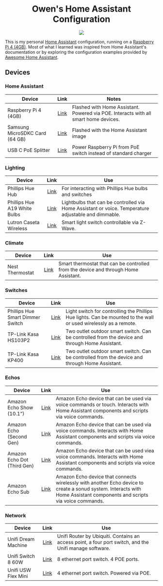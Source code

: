 <div align="center">
<h1>Owen's Home Assistant Configuration</h1>
<a href="https://github.com/Owen-Krueger/HomeAssistantConfiguration/commits/master"><img src="https://img.shields.io/github/last-commit/Owen-Krueger/HomeAssistantConfiguration.svg"/></a>
</div>

This is my personal [Home Assistant](https://www.home-assistant.io/) configuration, running on a [Raspberry Pi 4 (4GB)](https://www.digikey.com/product-detail/en/raspberry-pi/RASPBERRY-PI-4B-4GB/1690-RASPBERRYPI4B-4GB-ND/10258781). Most of what I learned was inspired from Home Assistant's documentation or by exploring the configuration examples provided by [Awesome Home Assistant](https://www.awesome-ha.com/).

## Devices

### Home Assistant
| Device | Link | Notes |
| ---  | :---: | --- |
| Raspberry Pi 4 (4GB) | [Link](https://www.digikey.com/product-detail/en/raspberry-pi/RASPBERRY-PI-4B-4GB/1690-RASPBERRYPI4B-4GB-ND/10258781) | Flashed with Home Assistant. Powered via POE. Interacts with all smart home devices. |
| Samsung MicroSDKC Card (64 GB) | [Link](https://www.amazon.com/gp/product/B06XX29S9Q) | Flashed with the Home Assistant image |
| USB C PoE Splitter | [Link](https://www.amazon.com/gp/product/B07TJ3ZNJ4) | Power Raspberry Pi from PoE switch instead of standard charger |

### Lighting
| Device | Link | Use |
| --- | :---: | --- |
| Phillips Hue Hub | [Link](https://www.amazon.com/Philips-Hue-Stand-Alone-Bridge/dp/B016H0QZ7I) | For interacting with Phillips Hue bulbs and switches |
| Phillips Hue A19 White Bulbs | [Link](https://www.amazon.com/Philips-Hue-Bluetooth-compatible-Assistant/dp/B07QV9XLTK) | Lightbulbs that can be controlled via Home Assistant or voice. Temperature adjustable and dimmable. |
| Lutron Caseta Wireless | [Link](https://www.amazon.com/Lutron-Wireless-Wallplate-Incandescent-PDW-6WCL-WH/dp/B07SJJBTYY) | Smart light switch controllable via Z-Wave.

### Climate
| Device | Link | Use |
| --- | :---: | --- |
| Nest Thermostat | [Link](https://www.nest-thermostat.com/) | Smart thermostat that can be controlled from the device and through Home Assistant.

### Switches
| Device | Link | Use |
| --- | :---: | --- |
| Phillips Hue Smart Dimmer Switch | [Link](https://www.amazon.com/Philips-Dimmer-Switch-Installation-Free-Exclusively/dp/B076MGKTGS) | Light switch for controlling the Phillips Hue lights. Can be mounted to the wall or used wirelessly as a remote. |
| TP-Link Kasa HS103P2 | [Link](https://www.amazon.com/TP-LINK-HS103P2-Required-Google-Assistant/dp/B07B8W2KHZ) | Two outlet outdoor smart switch. Can be controlled from the device and through Home Assistant.
| TP-Link Kasa KP400 | [Link](https://www.amazon.com/Kasa-Smart-Outlet-Outdoor-TP-Link/dp/B07M6RS2LC) | Two outlet outdoor smart switch. Can be controlled from the device and through Home Assistant.

### Echos
| Device | Link | Use |
| --- | :---: | --- |
| Amazon Echo Show (10.1") | [Link](https://www.amazon.com/All-new-Echo-Show-2nd-Gen/dp/B077SXWSRP) | Amazon Echo device that can be used via voice commands or touch. Interacts with Home Assistant components and scripts via voice commands. |
| Amazon Echo (Second Gen) | [Link](https://www.amazon.com/all-new-amazon-echo-speaker-with-wifi-alexa-dark-charcoal/dp/B06XCM9LJ4) | Amazon Echo device that can be used via voice commands. Interacts with Home Assistant components and scripts via voice commands. |
| Amazon Echo Dot (Third Gen) | [Link](https://www.amazon.com/dp/B07FZ8S74R) | Amazon Echo device that can be used viea voice commands. Interacts with Home Assistant components and scripts via voice commands. |
| Amazon Echo Sub | [Link](https://www.amazon.com/gp/product/B0798KPH5X) | Amazon Echo device that connects wirelessly with another Echo device to create a sonud system. Interacts with Home Assistant components and scripts via voice commands. |

### Network
| Device | Link | Use |
| --- | :---: | --- |
| Unifi Dream Machine | [Link](https://store.ui.com/collections/unifi-network-routing-switching/products/unifi-dream-machine) | Unifi Router by Ubiquiti. Contains an access point, a four port switch, and the Unifi manage software. |
| Unifi Switch 8 60W | [Link](https://store.ui.com/collections/unifi-network-routing-switching/products/unifi-switch-8-60w) | 8 ethernet port switch. 4 POE ports. |
| Unifi USW Flex Mini | [Link](https://store.ui.com/collections/unifi-network-routing-switching/products/usw-flex-mini) | 4 ethernet port switch. Powered via POE. |